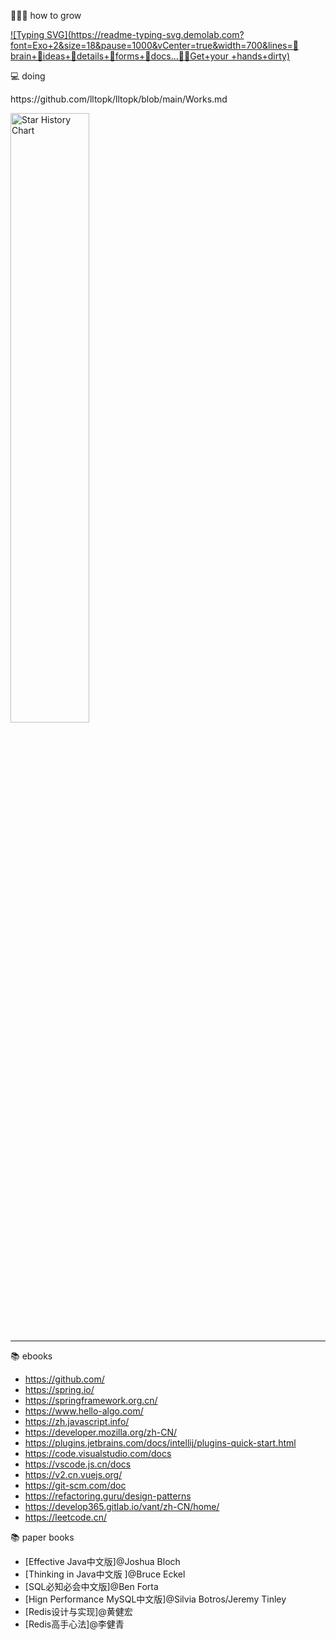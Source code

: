 <!--
**lltopk/lltopk** is a ✨ _special_ ✨ repository because its `README.md` (this file) appears on your GitHub profile.

Here are some ideas to get you started:

- 🔭 I’m currently working on ...
- 🌱 I’m currently learning ...
- 👯 I’m looking to collaborate on ...
- 🤔 I’m looking for help with ...
- 💬 Ask me about ...
- 📫 How to reach me: ...
- 😄 Pronouns: ...
- ⚡ Fun fact: ...
- Hi there 👋
-->
🚵🏻‍♂️ how to grow

[![Typing SVG](https://readme-typing-svg.demolab.com?font=Exo+2&size=18&pause=1000&vCenter=true&width=700&lines=🧠brain+🤔ideas+🍂details+🌳forms+📰docs...👋👋Get+your +hands+dirty)](https://git.io/typing-svg)

💻 doing
<p>https://github.com/lltopk/lltopk/blob/main/Works.md</p>

<picture>
  <img
    alt="Star History Chart"
    src="https://api.star-history.com/svg?repos=lltopk/data-desensitization,lltopk/feignx-plugin,lltopk/clear-unused-images-in-markdowns&type=Date&theme=dark"
    style="width: 50%; height: 50%;"
  />
</picture>

---
📚 ebooks
- https://github.com/
- https://spring.io/
- https://springframework.org.cn/
- https://www.hello-algo.com/
- https://zh.javascript.info/
- https://developer.mozilla.org/zh-CN/
- https://plugins.jetbrains.com/docs/intellij/plugins-quick-start.html
- https://code.visualstudio.com/docs
- https://vscode.js.cn/docs
- https://v2.cn.vuejs.org/
- https://git-scm.com/doc
- https://refactoring.guru/design-patterns
- https://develop365.gitlab.io/vant/zh-CN/home/
- https://leetcode.cn/

📚 paper books
- [Effective Java中文版]@Joshua Bloch
- [Thinking in Java中文版 ]@Bruce Eckel
- [SQL必知必会中文版]@Ben Forta
- [Hign Performance MySQL中文版]@Silvia Botros/Jeremy Tinley
- [Redis设计与实现]@黄健宏
- [Redis高手心法]@李健青


